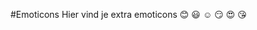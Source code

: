 #Emoticons
Hier vind je extra emoticons
:blush:	:smiley: :relaxed:
:smirk:	:heart_eyes: :kissing_heart: